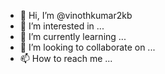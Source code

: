 - 👋 Hi, I’m @vinothkumar2kb
- 👀 I’m interested in ...
- 🌱 I’m currently learning ...
- 💞️ I’m looking to collaborate on ...
- 📫 How to reach me ...

<!---
vinothkumar2kb/vinothkumar2kb is a ✨ special ✨ repository because its `README.md` (this file) appears on your GitHub profile.
You can click the Preview link to take a look at your changes.
--->
